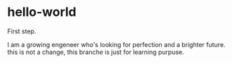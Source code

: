 # hello-world
First step.

I am a growing engeneer who's looking for perfection and a brighter future.
this is not a change, this branche is just for learning purpuse. 
